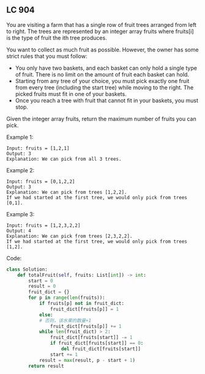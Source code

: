 
## LC 904

You are visiting a farm that has a single row of fruit trees arranged from left to right. The trees are represented by an integer array fruits where fruits[i] is the type of fruit the ith tree produces.

You want to collect as much fruit as possible. However, the owner has some strict rules that you must follow:

* You only have two baskets, and each basket can only hold a single type of fruit. There is no limit on the amount of fruit each basket can hold.
* Starting from any tree of your choice, you must pick exactly one fruit from every tree (including the start tree) while moving to the right. The picked fruits must fit in one of your baskets.
* Once you reach a tree with fruit that cannot fit in your baskets, you must stop.

Given the integer array fruits, return the maximum number of fruits you can pick.

Example 1:

```
Input: fruits = [1,2,1]
Output: 3
Explanation: We can pick from all 3 trees.
```

Example 2:
```
Input: fruits = [0,1,2,2]
Output: 3
Explanation: We can pick from trees [1,2,2].
If we had started at the first tree, we would only pick from trees [0,1].
```

Example 3:
```
Input: fruits = [1,2,3,2,2]
Output: 4
Explanation: We can pick from trees [2,3,2,2].
If we had started at the first tree, we would only pick from trees [1,2].
```

Code:
```python
class Solution:
    def totalFruit(self, fruits: List[int]) -> int:
        start = 0
        result = 0
        fruit_dict = {}
        for p in range(len(fruits)):
            if fruits[p] not in fruit_dict:
                fruit_dict[fruits[p]] = 1
            else:
            # 否则，该水果的数量+1
                fruit_dict[fruits[p]] += 1
            while len(fruit_dict) > 2:
                fruit_dict[fruits[start]] -= 1
                if fruit_dict[fruits[start]] == 0:
                    del fruit_dict[fruits[start]]
                start += 1
            result = max(result, p - start + 1)
        return result

```
